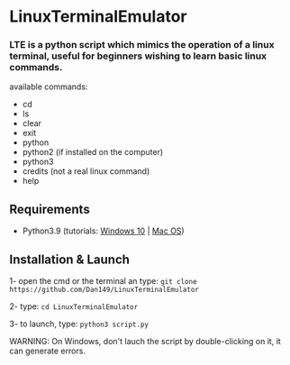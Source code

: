 # LinuxTerminalEmulator
### LTE is a python script which mimics the operation of a linux terminal, useful for beginners wishing to learn basic linux commands.

available commands:
  - cd
  - ls
  - clear
  - exit
  - python
  - python2 (if installed on the computer)
  - python3
  - credits (not a real linux command)
  - help

## Requirements

  - Python3.9 (tutorials: <a href="https://www.youtube.com/watch?v=uDbDIhR76H4">Windows 10</a> | <a href="https://www.youtube.com/watch?v=0rg6nyanX5Y">Mac OS</a>)

## Installation & Launch

1- open the cmd or the terminal an type: `git clone https://github.com/Dan149/LinuxTerminalEmulator`

2- type: `cd LinuxTerminalEmulator`

3- to launch, type: `python3 script.py`

WARNING: On Windows, don't lauch the script by double-clicking on it, it can generate errors.
